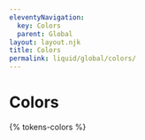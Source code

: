 ```yaml
---
eleventyNavigation:
  key: Colors
  parent: Global
layout: layout.njk
title: Colors
permalink: liquid/global/colors/
---
```


# Colors

{% tokens-colors %}
